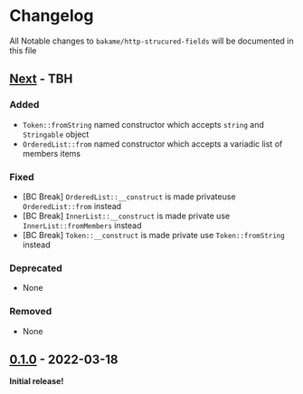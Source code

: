 # Changelog

All Notable changes to `bakame/http-strucured-fields` will be documented in this file

## [Next] - TBH

### Added

- `Token::fromString` named constructor which accepts `string` and `Stringable` object
- `OrderedList::from` named constructor which accepts a variadic list of members items

### Fixed

- [BC Break] `OrderedList::__construct` is made privateuse `OrderedList::from` instead
- [BC Break] `InnerList::__construct` is made private use `InnerList::fromMembers` instead
- [BC Break] `Token::__construct` is made private use `Token::fromString` instead

### Deprecated

- None

### Removed

- None

## [0.1.0] - 2022-03-18

**Initial release!**

[Next]: https://github.com/bakame-php/http-structured-fields/compare/0.1.0...master
[0.1.0]: https://github.com/bakame-php/http-structured-fields/releases/tag/0.1.0
